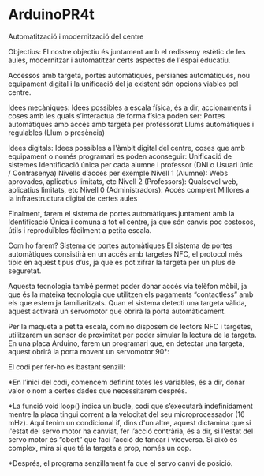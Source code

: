 # ArduinoPR4t
Automatització i modernització del centre

Objectius:
El nostre objectiu és juntament amb el redisseny estètic de les aules, modernitzar i automatitzar certs aspectes de l'espai educatiu. 

Accessos amb targeta, portes automàtiques, persianes automàtiques, nou equipament digital i la unificació del ja existent són opcions viables pel centre.

Idees mecàniques:
Idees possibles a escala física, és a dir, accionaments i coses amb les quals s’interactua de forma física poden ser:
Portes automàtiques amb accés amb targeta per professorat
Llums automàtiques i regulables (Llum o presència)

Idees digitals:
Idees possibles a l'àmbit digital del centre, coses que amb equipament o només programari es poden aconseguir:
Unificació de sistemes
Identificació única per cada alumne i professor (DNI o Usuari únic / Contrasenya)
Nivells d’accés per exemple
Nivell 1 (Alumne): Webs aprovades, aplicatius limitats, etc
Nivell 2 (Professors): Qualsevol web, aplicatius limitats, etc
Nivell 0 (Administradors): Accés complert
Millores a la infraestructura digital de certes aules

Finalment, farem el sistema de portes automàtiques juntament amb la Identificació Única i comuna a tot el centre, ja que són canvis poc costosos, útils i reproduïbles fàcilment a petita escala.

Com ho farem?
Sistema de portes automàtiques
El sistema de portes automàtiques consistirà en un accés amb targetes NFC, el protocol més típic en aquest tipus d’ús, ja que es pot xifrar la targeta per un plus de seguretat. 

Aquesta tecnologia també permet poder donar accés via telèfon mòbil, ja que és la mateixa tecnologia que utilitzen els pagaments “contactless” amb els que estem ja familiaritzats.
Quan el sistema detecti una targeta vàlida, aquest activarà un servomotor que obrirà la porta automàticament.

Per la maqueta a petita escala, com no disposem de lectors NFC i targetes, utilitzarem un sensor de proximitat per poder simular la lectura de la targeta. En una placa Arduino, farem un programari que, en detectar una targeta, aquest obrirà la porta movent un servomotor 90°:


El codi per fer-ho es bastant senzill:

*En l’inici del codi, comencem definint totes les variables, és a dir, donar valor o nom a certes dades que necessitarem després.
     
*La funció void loop() indica un bucle, codi que s’executarà indefinidament mentre la placa tingui corrent a la velocitat del seu microprocessador (16 mHz). Aquí tenim un condicional if, dins d'un altre, aquest dictamina que si l'estat del servo motor ha canviat, fer l’acció contrària, és a dir, si l'estat del servo motor és “obert” que faci l’acció de tancar i viceversa. Si això és complex, mira sí que té la targeta a prop, només un cop.

*Després, el programa senzillament fa que el servo canvi de posició.


